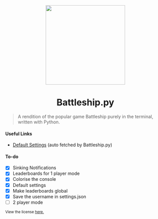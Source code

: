 <div align="center">
	<img src="banner.jpg" height="250">
	<h1>Battleship.py</h1>
</div>

> A rendition of the popular game Battleship purely in the terminal, written with Python.

#### Useful Links

- [Default Settings](https://gist.github.com/newtykins/27d2fe8d45dec9eb59b683b165daa563) (auto fetched by Battleship.py)

#### To-do

- [x] Sinking Notifications
- [x] Leaderboards for 1 player mode
- [x] Colorise the console
- [x] Default settings
- [x] Make leaderboards global
- [x] Save the username in settings.json
- [ ] 2 player mode

<sub>View the license <a href="license.md">here.</a></sub>
